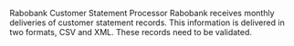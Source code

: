 Rabobank Customer Statement Processor
Rabobank receives monthly deliveries of customer statement records. This information is delivered in two formats, CSV and XML. These records need to be validated.
